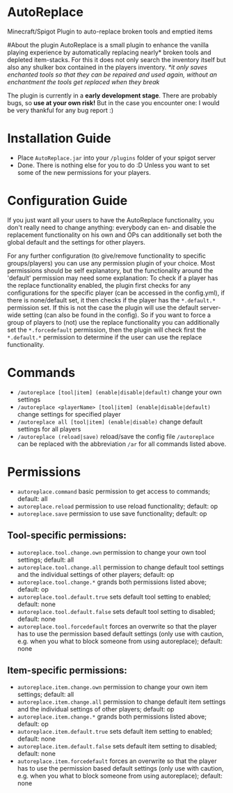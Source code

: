 # AutoReplace
Minecraft/Spigot Plugin to auto-replace broken tools and emptied items

#About the plugin
AutoReplace is a small plugin to enhance the vanilla playing experience by automatically replacing nearly* broken tools and depleted item-stacks. For this it does not only search the inventory itself but also any shulker box contained in the players inventory.
_*it only saves enchanted tools so that they can be repaired and used again, without an enchantment the tools get replaced when they break_

The plugin is currently in a **early development stage**. There are probably bugs, so **use at your own risk!** But in the case you encounter one: I would be very thankful for any bug report :)

# Installation Guide
* Place `AutoReplace.jar` into your `/plugins` folder of your spigot server
* Done. There is nothing else for you to do :D Unless you want to set some of the new permissions for your players.

# Configuration Guide
If you just want all your users to have the AutoReplace functionality, you don't really need to change anything: everybody can en- and disable the replacement functionality on his own and OPs can additionally set both the global default and the settings for other players.

For any further configuration (to give/remove functionality to specific groups/players) you can use any permission plugin of your choice. Most permissions should be self explanatory, but the functionality around the 'default' permission may need some explanation:
To check if a player has the replace functionality enabled, the plugin first checks for any configurations for the specific player (can be accessed in the config.yml), if there is none/default set, it then checks if the player has the `*.default.*` permission set. If this is not the case the plugin will use the default server-wide setting (can also be found in the config).
So if you want to force a group of players to (not) use the replace functionality you can additionally set the `*.forcedefault` permission, then the plugin will check first the `*.default.*` permission to determine if the user can use the replace functionality.

# Commands
* `/autoreplace [tool|item] (enable|disable|default)` change your own settings
* `/autoreplace <playerName> [tool|item] (enable|disable|default)` change settings for specified player
* `/autoreplace all [tool|item] (enable|disable)` change default settings for all players
* `/autoreplace (reload|save)` reload/save the config file
`/autoreplace` can be replaced with the abbreviation `/ar` for all commands listed above.
# Permissions
* `autoreplace.command` basic permission to get access to commands; default: all
* `autoreplace.reload` permission to use reload functionality; default: op
* `autoreplace.save` permission to use save functionality; default: op
##  Tool-specific permissions:
* `autoreplace.tool.change.own` permission to change your own tool settings; default: all
* `autoreplace.tool.change.all` permission to change default tool settings and the individual settings of other players; default: op
* `autoreplace.tool.change.*` grands both permissions listed above; default: op
* `autoreplace.tool.default.true` sets default tool setting to enabled; default: none
* `autoreplace.tool.default.false` sets default tool setting to disabled; default: none
* `autoreplace.tool.forcedefault` forces an overwrite so that the player has to use the permission based default settings (only use with caution, e.g. when you what to block someone from using autoreplace); default: none
##  Item-specific permissions:
* `autoreplace.item.change.own` permission to change your own item settings; default: all
* `autoreplace.item.change.all` permission to change default item settings and the individual settings of other players; default: op
* `autoreplace.item.change.*` grands both permissions listed above; default: op
* `autoreplace.item.default.true` sets default item setting to enabled; default: none
* `autoreplace.item.default.false` sets default item setting to disabled; default: none
* `autoreplace.item.forcedefault` forces an overwrite so that the player has to use the permission based default settings (only use with caution, e.g. when you what to block someone from using autoreplace); default: none

